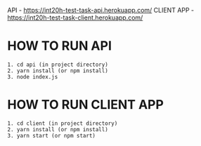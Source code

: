 API - https://int20h-test-task-api.herokuapp.com/
CLIENT APP - https://int20h-test-task-client.herokuapp.com/
# HOW TO RUN API
    1. cd api (in project directory)
    2. yarn install (or npm install) 
    3. node index.js

# HOW TO RUN CLIENT APP
    1. cd client (in project directory)
    2. yarn install (or npm install)
    3. yarn start (or npm start)
